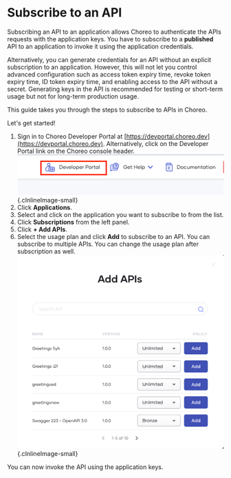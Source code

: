 # Subscribe to an API

Subscribing an API to an application allows Choreo to authenticate the APIs requests with the application keys. You have to subscribe to a **published** API to an application to invoke it using the application credentials.

Alternatively, you can generate credentials for an API without an explicit subscription to an application. However, this will not let you control advanced configuration such as access token expiry time, revoke token expiry time, ID token expiry time, and enabling access to the API without a secret. Generating keys in the API is recommended for testing or short-term usage but not for long-term production usage. 

This guide takes you through the steps to subscribe to APIs in Choreo. 

Let's get started!

1. Sign in to Choreo Developer Portal at [https://devportal.choreo.dev](https://devportal.choreo.dev). Alternatively, click on the Developer Portal link on the Choreo console header. 
    ![Developer Portal](../assets/img/developer-portal/manage-applications/developer-portal.png){.cInlineImage-small}
2. Click **Applications**. 
3. Select and click on the application you want to subscribe to from the list. 
4. Click **Subscriptions** from the left panel. 
5. Click **+ Add APIs**. 
6. Select the usage plan and click **Add** to subscribe to an API.  You can subscribe to multiple APIs. You can change the usage plan after subscription as well. 
   ![Add APIs](../assets/img/developer-portal/manage-subscriptions/add-apis.png){.cInlineImage-small}

You can now invoke the API using the application keys. 